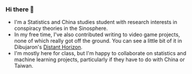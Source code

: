 ### Hi there 👋

 - I'm a Statistics and China studies student with research interests in conspiracy theories in the Sinosphere.
 - In my free time, I've also contributed writing to video game projects, none of which really got off the ground.  You can see a little bit of it in Dibujaron's [Distant Horizon](https://github.com/Dibujaron/DistantHorizonServer).
 - I'm mostly here for class, but I'm happy to collaborate on statistics and machine learning projects, particularly if they have to do with China or Taiwan.

<!--
**WiJaMa/WiJaMa** is a ✨ _special_ ✨ repository because its `README.md` (this file) appears on your GitHub profile.

Here are some ideas to get you started:

- 🔭 I’m currently working on ...
- 🌱 I’m currently learning ...
- 👯 I’m looking to collaborate on ...
- 🤔 I’m looking for help with ...
- 💬 Ask me about ...
- 📫 How to reach me: ...
- 😄 Pronouns: ...
- ⚡ Fun fact: ...
-->
